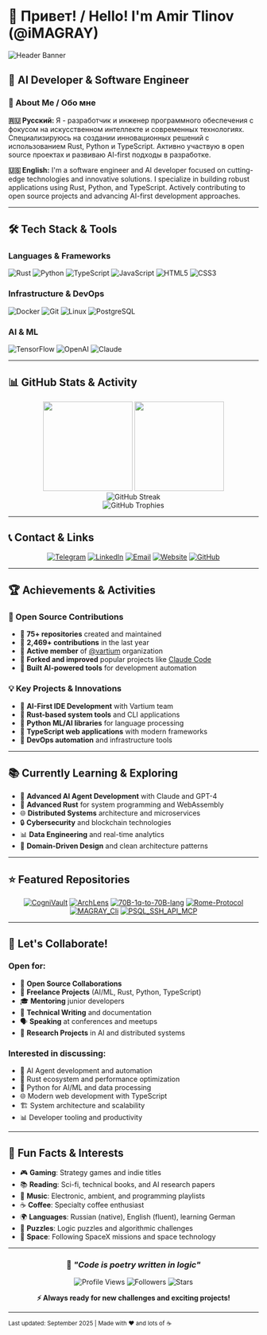 # 👋 Привет! / Hello! I'm Amir Tlinov (@iMAGRAY)

![Header Banner](https://github.com/iMAGRAY/iMAGRAY/blob/main/assets/header-banner.svg)

## 🚀 AI Developer & Software Engineer

### 📍 About Me / Обо мне

**🇷🇺 Русский:**
Я - разработчик и инженер программного обеспечения с фокусом на искусственном интеллекте и современных технологиях. Специализируюсь на создании инновационных решений с использованием Rust, Python и TypeScript. Активно участвую в open source проектах и развиваю AI-first подходы в разработке.

**🇺🇸 English:**
I'm a software engineer and AI developer focused on cutting-edge technologies and innovative solutions. I specialize in building robust applications using Rust, Python, and TypeScript. Actively contributing to open source projects and advancing AI-first development approaches.

---

## 🛠️ Tech Stack & Tools

### **Languages & Frameworks**
![Rust](https://img.shields.io/badge/Rust-000000?style=for-the-badge&logo=rust&logoColor=white)
![Python](https://img.shields.io/badge/Python-3776AB?style=for-the-badge&logo=python&logoColor=white)
![TypeScript](https://img.shields.io/badge/TypeScript-007ACC?style=for-the-badge&logo=typescript&logoColor=white)
![JavaScript](https://img.shields.io/badge/JavaScript-F7DF1E?style=for-the-badge&logo=javascript&logoColor=black)
![HTML5](https://img.shields.io/badge/HTML5-E34F26?style=for-the-badge&logo=html5&logoColor=white)
![CSS3](https://img.shields.io/badge/CSS3-1572B6?style=for-the-badge&logo=css3&logoColor=white)

### **Infrastructure & DevOps**
![Docker](https://img.shields.io/badge/Docker-2496ED?style=for-the-badge&logo=docker&logoColor=white)
![Git](https://img.shields.io/badge/Git-F05032?style=for-the-badge&logo=git&logoColor=white)
![Linux](https://img.shields.io/badge/Linux-FCC624?style=for-the-badge&logo=linux&logoColor=black)
![PostgreSQL](https://img.shields.io/badge/PostgreSQL-316192?style=for-the-badge&logo=postgresql&logoColor=white)

### **AI & ML**
![TensorFlow](https://img.shields.io/badge/TensorFlow-FF6F00?style=for-the-badge&logo=TensorFlow&logoColor=white)
![OpenAI](https://img.shields.io/badge/OpenAI-412991?style=for-the-badge&logo=openai&logoColor=white)
![Claude](https://img.shields.io/badge/Claude-FF6F00?style=for-the-badge&logo=anthropic&logoColor=white)

---

## 📊 GitHub Stats & Activity

<div align="center">
  <img height="180em" src="https://github-readme-stats.vercel.app/api?username=iMAGRAY&show_icons=true&theme=tokyonight&include_all_commits=true&count_private=true"/>
  <img height="180em" src="https://github-readme-stats.vercel.app/api/top-langs/?username=iMAGRAY&layout=compact&langs_count=7&theme=tokyonight"/>
</div>

<div align="center">
  <img src="https://github-readme-streak-stats.herokuapp.com/?user=iMAGRAY&theme=tokyonight" alt="GitHub Streak" />
</div>

<div align="center">
  <img src="https://github-profile-trophy.vercel.app/?username=iMAGRAY&theme=tokyonight&row=1&column=6" alt="GitHub Trophies" />
</div>

---

## 📞 Contact & Links

<div align="center">

[![Telegram](https://img.shields.io/badge/Telegram-2CA5E0?style=for-the-badge&logo=telegram&logoColor=white)](https://t.me/iMAGRAY)
[![LinkedIn](https://img.shields.io/badge/LinkedIn-0077B5?style=for-the-badge&logo=linkedin&logoColor=white)](https://linkedin.com/in/imagray)
[![Email](https://img.shields.io/badge/Email-D14836?style=for-the-badge&logo=gmail&logoColor=white)](mailto:contact@imagray.dev)
[![Website](https://img.shields.io/badge/Website-000000?style=for-the-badge&logo=About.me&logoColor=white)](https://imagray.dev)
[![GitHub](https://img.shields.io/badge/GitHub-100000?style=for-the-badge&logo=github&logoColor=white)](https://github.com/iMAGRAY)

</div>

---

## 🏆 Achievements & Activities

### **🌟 Open Source Contributions**
- 🔹 **75+ repositories** created and maintained
- 🔹 **2,469+ contributions** in the last year
- 🔹 **Active member** of [@vartium](https://github.com/vartium) organization
- 🔹 **Forked and improved** popular projects like [Claude Code](https://github.com/anthropics/claude-code)
- 🔹 **Built AI-powered tools** for development automation

### **💡 Key Projects & Innovations**
- 🚀 **AI-First IDE Development** with Vartium team
- 🦀 **Rust-based system tools** and CLI applications
- 🐍 **Python ML/AI libraries** for language processing
- 📱 **TypeScript web applications** with modern frameworks
- 🔧 **DevOps automation** and infrastructure tools

---

## 📚 Currently Learning & Exploring

- 🧠 **Advanced AI Agent Development** with Claude and GPT-4
- 🦀 **Advanced Rust** for system programming and WebAssembly
- 🌐 **Distributed Systems** architecture and microservices
- 🔒 **Cybersecurity** and blockchain technologies
- 📊 **Data Engineering** and real-time analytics
- 🎯 **Domain-Driven Design** and clean architecture patterns

---

## ⭐ Featured Repositories

<div align="center">

[![CogniVault](https://github-readme-stats.vercel.app/api/pin/?username=iMAGRAY&repo=CogniVault&theme=tokyonight)](https://github.com/iMAGRAY/CogniVault)
[![ArchLens](https://github-readme-stats.vercel.app/api/pin/?username=iMAGRAY&repo=ArchLens&theme=tokyonight)](https://github.com/iMAGRAY/ArchLens)
[![70B-1q-to-70B-lang](https://github-readme-stats.vercel.app/api/pin/?username=iMAGRAY&repo=70B-1q-to-70B-lang&theme=tokyonight)](https://github.com/iMAGRAY/70B-1q-to-70B-lang)
[![Rome-Protocol](https://github-readme-stats.vercel.app/api/pin/?username=iMAGRAY&repo=Rome-Protocol&theme=tokyonight)](https://github.com/iMAGRAY/Rome-Protocol)
[![MAGRAY_Cli](https://github-readme-stats.vercel.app/api/pin/?username=iMAGRAY&repo=MAGRAY_Cli&theme=tokyonight)](https://github.com/iMAGRAY/MAGRAY_Cli)
[![PSQL_SSH_API_MCP](https://github-readme-stats.vercel.app/api/pin/?username=iMAGRAY&repo=PSQL_SSH_API_MCP&theme=tokyonight)](https://github.com/iMAGRAY/PSQL_SSH_API_MCP)

</div>

---

## 🚀 Let's Collaborate!

### **Open for:**
- 🤝 **Open Source Collaborations**
- 💼 **Freelance Projects** (AI/ML, Rust, Python, TypeScript)
- 🎓 **Mentoring** junior developers
- 📝 **Technical Writing** and documentation
- 🗣️ **Speaking** at conferences and meetups
- 🔬 **Research Projects** in AI and distributed systems

### **Interested in discussing:**
- 🤖 AI Agent development and automation
- 🦀 Rust ecosystem and performance optimization
- 🐍 Python for AI/ML and data processing
- 🌐 Modern web development with TypeScript
- 🏗️ System architecture and scalability
- 📊 Developer tooling and productivity

---

## 🎯 Fun Facts & Interests

- 🎮 **Gaming**: Strategy games and indie titles
- 📚 **Reading**: Sci-fi, technical books, and AI research papers
- 🎵 **Music**: Electronic, ambient, and programming playlists
- ☕ **Coffee**: Specialty coffee enthusiast
- 🌍 **Languages**: Russian (native), English (fluent), learning German
- 🧩 **Puzzles**: Logic puzzles and algorithmic challenges
- 🚀 **Space**: Following SpaceX missions and space technology

---

<div align="center">

### 💭 *"Code is poetry written in logic"*

![Profile Views](https://komarev.com/ghpvc/?username=iMAGRAY&color=blue&style=flat-square)
![Followers](https://img.shields.io/github/followers/iMAGRAY?style=social)
![Stars](https://img.shields.io/github/stars/iMAGRAY?style=social)

**⚡ Always ready for new challenges and exciting projects!**

</div>

---

<sub>Last updated: September 2025 | Made with ❤️ and lots of ☕</sub>
